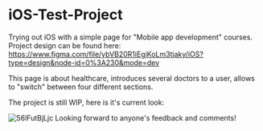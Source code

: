 # iOS-Test-Project
Trying out iOS with a simple page for "Mobile app development" courses. Project design can be found here: https://www.figma.com/file/ybVB20R1iEgjKoLm3tjaky/iOS?type=design&node-id=0%3A230&mode=dev </br>

This page is about healthcare, introduces several doctors to a user, allows to "switch" between four different sections. </br>


The project is still WIP, here is it's current look: </br>

![56lFutBjLjc](https://github.com/justanotheruserhi/iOS-Test-Project/assets/45848419/244df294-a195-4f4c-bc75-75da92746feb)
Looking forward to anyone's feedback and comments!
